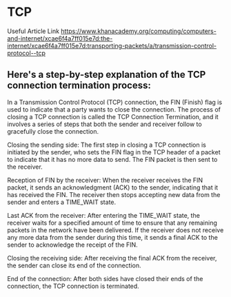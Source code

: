 # TCP

Useful Article Link
https://www.khanacademy.org/computing/computers-and-internet/xcae6f4a7ff015e7d:the-internet/xcae6f4a7ff015e7d:transporting-packets/a/transmission-control-protocol--tcp

## Here's a step-by-step explanation of the TCP connection termination process:
In a Transmission Control Protocol (TCP) connection, the FIN (Finish) flag is used to indicate that a party wants to close the connection. The process of closing a TCP connection is called the TCP Connection Termination, and it involves a series of steps that both the sender and receiver follow to gracefully close the connection.

Closing the sending side: The first step in closing a TCP connection is initiated by the sender, who sets the FIN flag in the TCP header of a packet to indicate that it has no more data to send. The FIN packet is then sent to the receiver.

Reception of FIN by the receiver: When the receiver receives the FIN packet, it sends an acknowledgment (ACK) to the sender, indicating that it has received the FIN. The receiver then stops accepting new data from the sender and enters a TIME_WAIT state.

Last ACK from the receiver: After entering the TIME_WAIT state, the receiver waits for a specified amount of time to ensure that any remaining packets in the network have been delivered. If the receiver does not receive any more data from the sender during this time, it sends a final ACK to the sender to acknowledge the receipt of the FIN.

Closing the receiving side: After receiving the final ACK from the receiver, the sender can close its end of the connection.

End of the connection: After both sides have closed their ends of the connection, the TCP connection is terminated.
